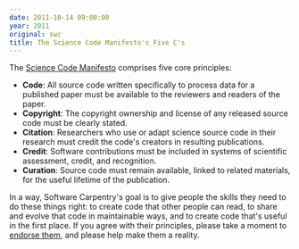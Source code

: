 ```yaml
---
date: 2011-10-14 09:00:00
year: 2011
original: swc
title: The Science Code Manifesto's Five C's
---
```

<p>The <a href="http://sciencecodemanifesto.org/">Science Code Manifesto</a> comprises five core principles:</p>
<ul>
<li><strong>Code</strong>: All source code written specifically to process data for a published paper must be available to the reviewers and readers of the paper.</li>
<li><strong>Copyright</strong>: The copyright ownership and license of any released source code must be clearly stated.</li>
<li><strong>Citation</strong>: Researchers who use or adapt science source code in their research must credit the code's creators in resulting publications.</li>
<li><strong>Credit</strong>: Software contributions must be included in systems of scientific assessment, credit, and recognition.</li>
<li><strong>Curation</strong>: Source code must remain available, linked to related materials, for the useful lifetime of the publication.</li>
</ul>
<p>In a way, Software Carpentry's goal is to give people the skills they need to do these things right: to create code that other people can read, to share and evolve that code in maintainable ways, and to create code that's useful in the first place. If you agree with their principles, please take a moment to <a href="http://sciencecodemanifesto.org/endorse">endorse them</a>, and please help make them a reality.</p>
